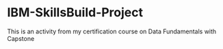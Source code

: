 # IBM-SkillsBuild-Project
This is an activity from my certification course on Data Fundamentals with Capstone
